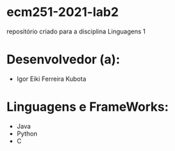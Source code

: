 # ecm251-2021-lab2
repositório criado para a disciplina Linguagens 1 

# Desenvolvedor (a): 
- Igor Eiki Ferreira Kubota

# Linguagens e FrameWorks: 
- Java
- Python
- C 

